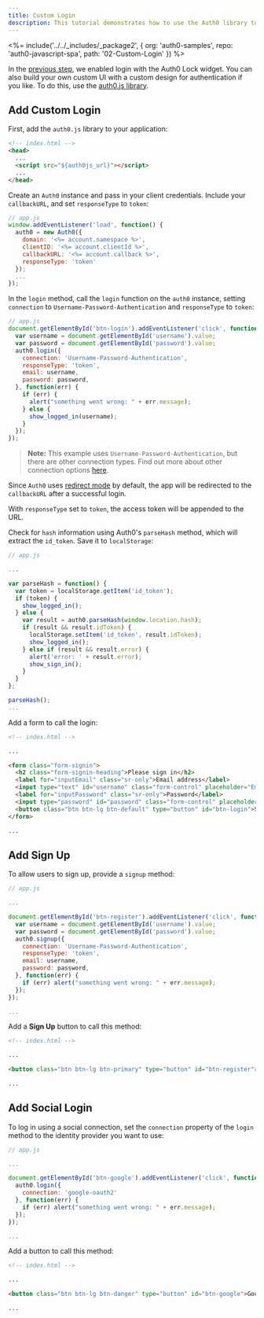 ```yaml
---
title: Custom Login
description: This tutorial demonstrates how to use the Auth0 library to add custom authentication and authorization to your web app
---
```


<%= include('../../_includes/_package2', {
  org: 'auth0-samples',
  repo: 'auth0-javascript-spa',
  path: '02-Custom-Login'
}) %>

In the [previous step](/quickstart/spa/vanillajs/01-login), we enabled login with the Auth0 Lock widget. You can also build your own custom UI with a custom design for authentication if you like. To do this, use the [auth0.js library](https://github.com/auth0/auth0.js).


## Add Custom Login

First, add the `auth0.js` library to your application:

```html
<!-- index.html -->
<head>
  ...
  <script src="${auth0js_url}"></script>
  ...
</head>
```

Create an `Auth0` instance and pass in your client credentials. Include your `callbackURL`, and set `responseType` to `token`:

```js
// app.js
window.addEventListener('load', function() {
  auth0 = new Auth0({
    domain: '<%= account.namespace %>',
    clientID: '<%= account.clientId %>',
    callbackURL: '<%= account.callback %>',
    responseType: 'token'
  });
  ...
});
```

In the `login` method, call the `login` function on the `auth0` instance, setting `connection` to `Username-Password-Authentication` and `responseType` to `token`:

```js
// app.js
document.getElementById('btn-login').addEventListener('click', function() {
  var username = document.getElementById('username').value;
  var password = document.getElementById('password').value;
  auth0.login({
    connection: 'Username-Password-Authentication',
    responseType: 'token',
    email: username,
    password: password,
  }, function(err) {
    if (err) {
      alert("something went wrong: " + err.message);
    } else {
      show_logged_in(username);
    }
  });
});
```

> **Note:** This example uses `Username-Password-Authentication`, but there are other connection types. Find out more about other connection options [here](https://auth0.com/docs/libraries/auth0js#login).

Since `Auth0` uses [redirect mode](https://github.com/auth0/auth0.js#redirect-mode) by default, the app will be redirected to the `callbackURL` after a successful login.

With `responseType` set to `token`, the access token will be appended to the URL.

Check for `hash` information using Auth0's `parseHash` method, which will extract the `id_token`. Save it to `localStorage`:

```js
// app.js

...

var parseHash = function() {
  var token = localStorage.getItem('id_token');
  if (token) {
    show_logged_in();
  } else {
    var result = auth0.parseHash(window.location.hash);
    if (result && result.idToken) {
      localStorage.setItem('id_token', result.idToken);
      show_logged_in();
    } else if (result && result.error) {
      alert('error: ' + result.error);
      show_sign_in();
    }
  }
};

parseHash();
...
```

Add a form to call the login:

```html
<!-- index.html -->

...

<form class="form-signin">
  <h2 class="form-signin-heading">Please sign in</h2>
  <label for="inputEmail" class="sr-only">Email address</label>
  <input type="text" id="username" class="form-control" placeholder="Email address" autofocus required>
  <label for="inputPassword" class="sr-only">Password</label>
  <input type="password" id="password" class="form-control" placeholder="Password" required>
  <button class="btn btn-lg btn-default" type="button" id="btn-login">Sign In</button>
</form>

...
```

## Add Sign Up

To allow users to sign up, provide a `signup` method:

```js
// app.js

...

document.getElementById('btn-register').addEventListener('click', function() {
  var username = document.getElementById('username').value;
  var password = document.getElementById('password').value;
  auth0.signup({
    connection: 'Username-Password-Authentication',
    responseType: 'token',
    email: username,
    password: password,
  }, function(err) {
    if (err) alert("something went wrong: " + err.message);
  });
});

...
```

Add a **Sign Up** button to call this method:

```html
<!-- index.html -->

...

<button class="btn btn-lg btn-primary" type="button" id="btn-register">Sign Up</button>

...
```

## Add Social Login

To log in using a social connection, set the `connection` property of the `login` method to the identity provider you want to use:

```js
// app.js

...

document.getElementById('btn-google').addEventListener('click', function() {
  auth0.login({
    connection: 'google-oauth2'
  }, function(err) {
    if (err) alert("something went wrong: " + err.message);
  });
});

...
```

Add a button to call this method:

```html
<!-- index.html -->

...

<button class="btn btn-lg btn-danger" type="button" id="btn-google">Google</button>

...
```
